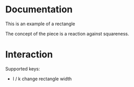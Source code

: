 # Documentation

This is an example of a rectangle

The concept of the piece is a reaction against squareness.

# Interaction

Supported keys:
- l / k change rectangle width
